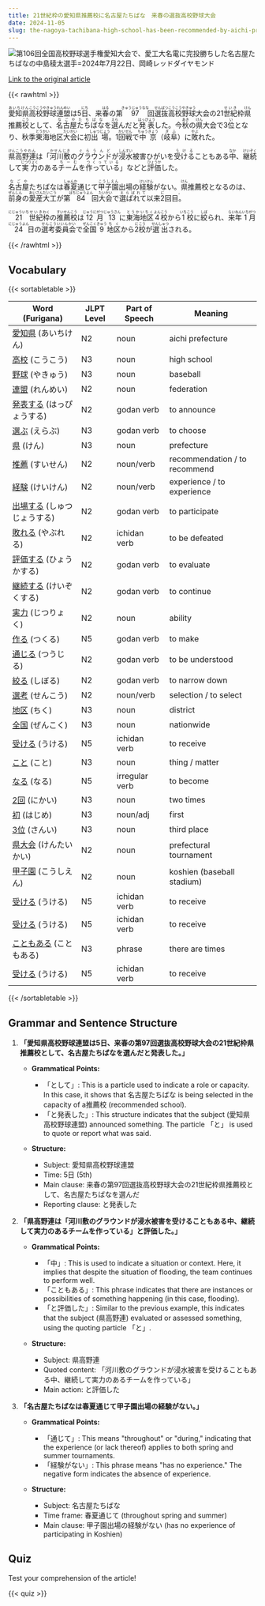 ```yaml
---
title: 21世紀枠の愛知県推薦校に名古屋たちばな　来春の選抜高校野球大会
date: 2024-11-05
slug: the-nagoya-tachibana-high-school-has-been-recommended-by-aichi-prefecture-as-a-21st-century-frame-school-for-next-spring-s-selected-high-school-baseball-tournament
---
```


![第106回全国高校野球選手権愛知大会で、愛工大名電に完投勝ちした名古屋たちばなの中島稜太選手=2024年7月22日、岡崎レッドダイヤモンド](https://www.asahicom.jp/imgopt/img/a51571a503/comm_L/AS20241105002778.jpg "第106回全国高校野球選手権愛知大会で、愛工大名電に完投勝ちした名古屋たちばなの中島稜太選手=2024年7月22日、岡崎レッドダイヤモンド")

[Link to the original article](https://asahi.com/articles/ASSC52TFRSC5OIPE01BM.html?iref=pc_sports_top__n)

{{< rawhtml >}}
<p><ruby>愛知県<rt>あいちけん</rt></ruby><ruby>高校<rt>こうこう</rt></ruby><ruby>野球<rt>やきゅう</rt></ruby><ruby>連盟<rt>れんめい</rt></ruby>は5<ruby>日<rt>にち</rt></ruby>、来<ruby>春<rt>はる</rt></ruby>の第<ruby>97<rt>きゅうじゅうなな</rt></ruby>回<ruby>選抜<rt>せんばつ</rt></ruby><ruby>高校<rt>こうこう</rt></ruby><ruby>野球<rt>やきゅう</rt></ruby>大会の21<ruby>世紀<rt>せいき</rt></ruby>枠<ruby>県<rt>けん</rt></ruby>推薦<ruby>校<rt>こう</rt></ruby>として、<ruby>名古屋<rt>なごや</rt></ruby><ruby>たちばな<rt>たちばな</rt></ruby>を<ruby>選<rt>えら</rt></ruby>んだと<ruby>発表<rt>はっぴょう</rt></ruby>した。今<ruby>秋<rt>あき</rt></ruby>の<ruby>県<rt>けん</rt></ruby>大会で3<ruby>位<rt>い</rt></ruby>となり、秋季<ruby>東海<rt>とうかい</rt></ruby>地区<ruby>大会<rt>たいかい</rt></ruby>に初<ruby>出場<rt>しゅつじょう</rt></ruby>。1<ruby>回戦<rt>かいせん</rt></ruby>で<ruby>中京<rt>ちゅうきょう</rt></ruby>（<ruby>岐阜<rt>ぎふ</rt></ruby>）に<ruby>敗<rt>やぶ</rt></ruby>れた。</p>

<p><ruby>県<rt>けん</rt></ruby><ruby>高野連<rt>こうやれん</rt></ruby>は「<ruby>河川敷<rt>かせんじき</rt></ruby>の<ruby>グラウンド<rt>ぐらうんど</rt></ruby>が<ruby>浸水<rt>しんすい</rt></ruby>被害<ruby>ひがい</rt></ruby>を<ruby>受ける<rt>うける</rt></ruby>こともある<ruby>中<rt>なか</rt></ruby>、<ruby>継続<rt>けいぞく</rt></ruby>して<ruby>実力<rt>じつりょく</rt></ruby>のある<ruby>チーム<rt>ちーむ</rt></ruby>を<ruby>作っている<rt>つくっている</rt></ruby>」などと<ruby>評価<rt>ひょうか</rt></ruby>した。</p>

<p><ruby>名古屋<rt>なごや</rt></ruby>たちばなは<ruby>春夏<rt>しゅんか</rt></ruby>通じて<ruby>甲子園<rt>こうしえん</rt></ruby>出場の<ruby>経験<rt>けいけん</rt></ruby>がない。<ruby>県<rt>けん</rt></ruby>推薦校となるのは、<ruby>前身<rt>ぜんしん</rt></ruby>の<ruby>愛産大工<rt>あいさんだいこう</rt></ruby>が第<ruby>84<rt>はちじゅうよん</rt></ruby>回<ruby>大会<rt>たいかい</rt></ruby>で<ruby>選ばれて<rt>えらばれて</rt></ruby>以来<ruby>2<rt>に</rt></ruby>回目<ruby>。<rt>。</rt></ruby></p>

<p><ruby>21<rt>にじゅういち</rt></ruby><ruby>世紀<rt>せいき</rt></ruby><ruby>枠<rt>わく</rt></ruby>の<ruby>推薦校<rt>すいせんこう</rt></ruby>は<ruby>12<rt>じゅうに</rt></ruby><ruby>月<rt>がつ</rt></ruby><ruby>13<rt>じゅうさん</rt></ruby>に<ruby>東海地区<rt>とうかいちく</rt></ruby><ruby>4<rt>よん</rt></ruby><ruby>校<rt>こう</rt></ruby>から<ruby>1<rt>いち</rt></ruby><ruby>校<rt>こう</rt></ruby>に<ruby>絞<rt>しぼ</rt></ruby>られ、<ruby>来年<rt>らいねん</rt></ruby><ruby>1<rt>いち</rt></ruby><ruby>月<rt>がつ</rt></ruby><ruby>24<rt>にじゅうよん</rt></ruby>日の<ruby>選考委員会<rt>せんこういいんかい</rt></ruby>で<ruby>全国<rt>ぜんこく</rt></ruby><ruby>9<rt>きゅう</rt></ruby><ruby>地区<rt>ちく</rt></ruby>から<ruby>2<rt>に</rt></ruby><ruby>校<rt>こう</rt></ruby>が<ruby>選出<rt>せんしゅつ</rt></ruby>される。</p>
{{< /rawhtml >}}

## Vocabulary


{{< sortabletable >}}

| Word (Furigana)       | JLPT Level | Part of Speech          | Meaning                          |
|-----------------------|------------|-------------------------|----------------------------------|
|[愛知県](https://jisho.org/search/%E6%84%9B%E7%9F%A5%E7%9C%8C) (あいちけん)| N2         | noun                    | aichi prefecture                 |
|[高校](https://jisho.org/search/%E9%AB%98%E6%A0%A1) (こうこう)| N3         | noun                    | high school                      |
|[野球](https://jisho.org/search/%E9%87%8E%E7%90%83) (やきゅう)| N3         | noun                    | baseball                         |
|[連盟](https://jisho.org/search/%E9%80%A3%E7%9B%9F) (れんめい)| N2         | noun                    | federation                       |
|[発表する](https://jisho.org/search/%E7%99%BA%E8%A1%A8%E3%81%99%E3%82%8B) (はっぴょうする)| N2         | godan verb              | to announce                      |
|[選ぶ](https://jisho.org/search/%E9%81%B8%E3%81%B6) (えらぶ)| N3         | godan verb              | to choose                        |
|[県](https://jisho.org/search/%E7%9C%8C) (けん)| N3         | noun                    | prefecture                       |
|[推薦](https://jisho.org/search/%E6%8E%A8%E8%96%A6) (すいせん)| N2         | noun/verb               | recommendation / to recommend    |
|[経験](https://jisho.org/search/%E7%B5%8C%E9%A8%93) (けいけん)| N2         | noun/verb               | experience / to experience       |
|[出場する](https://jisho.org/search/%E5%87%BA%E5%A0%B4%E3%81%99%E3%82%8B) (しゅつじょうする)| N2         | godan verb              | to participate                   |
|[敗れる](https://jisho.org/search/%E6%95%97%E3%82%8C%E3%82%8B) (やぶれる)| N2         | ichidan verb            | to be defeated                   |
|[評価する](https://jisho.org/search/%E8%A9%95%E4%BE%A1%E3%81%99%E3%82%8B) (ひょうかする)| N2         | godan verb              | to evaluate                      |
|[継続する](https://jisho.org/search/%E7%B6%99%E7%B6%9A%E3%81%99%E3%82%8B) (けいぞくする)| N2         | godan verb              | to continue                      |
|[実力](https://jisho.org/search/%E5%AE%9F%E5%8A%9B) (じつりょく)| N2         | noun                    | ability                          |
|[作る](https://jisho.org/search/%E4%BD%9C%E3%82%8B) (つくる)| N5         | godan verb              | to make                          |
|[通じる](https://jisho.org/search/%E9%80%9A%E3%81%98%E3%82%8B) (つうじる)| N2         | godan verb              | to be understood                 |
|[絞る](https://jisho.org/search/%E7%B5%9E%E3%82%8B) (しぼる)| N2         | godan verb              | to narrow down                   |
|[選考](https://jisho.org/search/%E9%81%B8%E8%80%83) (せんこう)| N2         | noun/verb               | selection / to select            |
|[地区](https://jisho.org/search/%E5%9C%B0%E5%8C%BA) (ちく)| N3         | noun                    | district                         |
|[全国](https://jisho.org/search/%E5%85%A8%E5%9B%BD) (ぜんこく)| N3         | noun                    | nationwide                       |
|[受ける](https://jisho.org/search/%E5%8F%97%E3%81%91%E3%82%8B) (うける)| N5         | ichidan verb            | to receive                       |
|[こと](https://jisho.org/search/%E3%81%93%E3%81%A8) (こと)| N3         | noun                    | thing / matter                   |
|[なる](https://jisho.org/search/%E3%81%AA%E3%82%8B) (なる)| N5         | irregular verb          | to become                        |
|[2回](https://jisho.org/search/2%E5%9B%9E) (にかい)| N3         | noun                    | two times                        |
|[初](https://jisho.org/search/%E5%88%9D) (はじめ)| N3         | noun/adj                | first                            |
|[3位](https://jisho.org/search/3%E4%BD%8D) (さんい)| N3         | noun                    | third place                      |
|[県大会](https://jisho.org/search/%E7%9C%8C%E5%A4%A7%E4%BC%9A) (けんたいかい)| N2         | noun                    | prefectural tournament           |
|[甲子園](https://jisho.org/search/%E7%94%B2%E5%AD%90%E5%9C%92) (こうしえん)| N2         | noun                    | koshien (baseball stadium)      |
|[受ける](https://jisho.org/search/%E5%8F%97%E3%81%91%E3%82%8B) (うける)| N5         | ichidan verb            | to receive                       |
|[受ける](https://jisho.org/search/%E5%8F%97%E3%81%91%E3%82%8B) (うける)| N5         | ichidan verb            | to receive                       |
|[こともある](https://jisho.org/search/%E3%81%93%E3%81%A8%E3%82%82%E3%81%82%E3%82%8B) (こともある)| N3         | phrase                  | there are times                  |
|[受ける](https://jisho.org/search/%E5%8F%97%E3%81%91%E3%82%8B) (うける)| N5         | ichidan verb            | to receive                       |

{{< /sortabletable >}}


## Grammar and Sentence Structure

1. **「愛知県高校野球連盟は5日、来春の第97回選抜高校野球大会の21世紀枠県推薦校として、名古屋たちばなを選んだと発表した。」**

   - **Grammatical Points:**
     - 「として」: This is a particle used to indicate a role or capacity. In this case, it shows that 名古屋たちばな is being selected in the capacity of a推薦校 (recommended school).
     - 「と発表した」: This structure indicates that the subject (愛知県高校野球連盟) announced something. The particle 「と」 is used to quote or report what was said.

   - **Structure:**
     - Subject: 愛知県高校野球連盟
     - Time: 5日 (5th)
     - Main clause: 来春の第97回選抜高校野球大会の21世紀枠県推薦校として、名古屋たちばなを選んだ
     - Reporting clause: と発表した

2. **「県高野連は「河川敷のグラウンドが浸水被害を受けることもある中、継続して実力のあるチームを作っている」と評価した。」**

   - **Grammatical Points:**
     - 「中」: This is used to indicate a situation or context. Here, it implies that despite the situation of flooding, the team continues to perform well.
     - 「こともある」: This phrase indicates that there are instances or possibilities of something happening (in this case, flooding).
     - 「と評価した」: Similar to the previous example, this indicates that the subject (県高野連) evaluated or assessed something, using the quoting particle 「と」.

   - **Structure:**
     - Subject: 県高野連
     - Quoted content: 「河川敷のグラウンドが浸水被害を受けることもある中、継続して実力のあるチームを作っている」
     - Main action: と評価した

3. **「名古屋たちばなは春夏通じて甲子園出場の経験がない。」**

   - **Grammatical Points:**
     - 「通じて」: This means "throughout" or "during," indicating that the experience (or lack thereof) applies to both spring and summer tournaments.
     - 「経験がない」: This phrase means "has no experience." The negative form indicates the absence of experience.

   - **Structure:**
     - Subject: 名古屋たちばな
     - Time frame: 春夏通じて (throughout spring and summer)
     - Main clause: 甲子園出場の経験がない (has no experience of participating in Koshien)

## Quiz

Test your comprehension of the article!

{{< quiz >}}